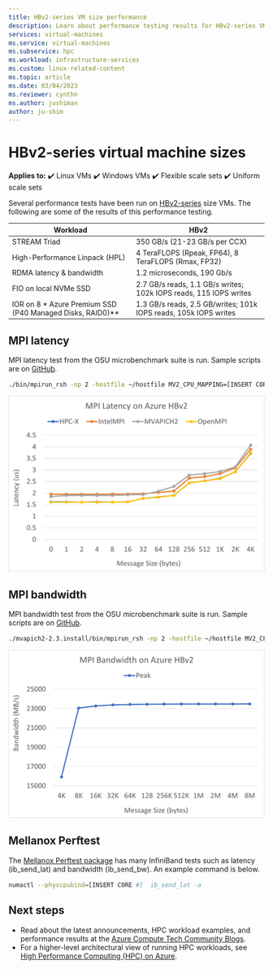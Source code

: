 ```yaml
---
title: HBv2-series VM size performance
description: Learn about performance testing results for HBv2-series VM sizes in Azure.
services: virtual-machines
ms.service: virtual-machines
ms.subservice: hpc
ms.workload: infrastructure-services
ms.custom: linux-related-content
ms.topic: article
ms.date: 03/04/2023
ms.reviewer: cynthn
ms.author: jushiman
author: ju-shim
---
```


# HBv2-series virtual machine sizes

**Applies to:** :heavy_check_mark: Linux VMs :heavy_check_mark: Windows VMs :heavy_check_mark: Flexible scale sets :heavy_check_mark: Uniform scale sets

Several performance tests have been run on [HBv2-series](hbv2-series.md) size VMs. The following are some of the results of this performance testing.


| Workload                                        | HBv2                                                              |
|-------------------------------------------------|-------------------------------------------------------------------|
| STREAM Triad                                    | 350 GB/s (21-23 GB/s per CCX)                                     |
| High-Performance Linpack (HPL)                  | 4 TeraFLOPS (Rpeak, FP64), 8 TeraFLOPS (Rmax, FP32)               |
| RDMA latency & bandwidth                        | 1.2 microseconds, 190 Gb/s                                        |
| FIO on local NVMe SSD                           | 2.7 GB/s reads, 1.1 GB/s writes; 102k IOPS reads, 115 IOPS writes |
| IOR on 8 * Azure Premium SSD (P40 Managed Disks, RAID0)**  | 1.3 GB/s reads,  2.5 GB/writes; 101k IOPS reads, 105k IOPS writes |


## MPI latency

MPI latency test from the OSU microbenchmark suite is run. Sample scripts are on [GitHub](https://github.com/Azure/azhpc-images/blob/04ddb645314a6b2b02e9edb1ea52f079241f1297/tests/run-tests.sh).

```bash
./bin/mpirun_rsh -np 2 -hostfile ~/hostfile MV2_CPU_MAPPING=[INSERT CORE #] ./osu_latency
```

![Screenshot of MPI latency.](./media/hpc/latency-hbv2.png)

## MPI bandwidth

MPI bandwidth test from the OSU microbenchmark suite is run. Sample scripts are on [GitHub](https://github.com/Azure/azhpc-images/blob/04ddb645314a6b2b02e9edb1ea52f079241f1297/tests/run-tests.sh).

```bash
./mvapich2-2.3.install/bin/mpirun_rsh -np 2 -hostfile ~/hostfile MV2_CPU_MAPPING=[INSERT CORE #] ./mvapich2-2.3/osu_benchmarks/mpi/pt2pt/osu_bw
```

![Screenshot of MPI bandwidth.](./media/hpc/bandwidth-hbv2.png)

## Mellanox Perftest

The [Mellanox Perftest package](https://community.mellanox.com/s/article/perftest-package) has many InfiniBand tests such as latency (ib_send_lat) and bandwidth (ib_send_bw). An example command is below.


```bash
numactl --physcpubind=[INSERT CORE #]  ib_send_lat -a
```


## Next steps

- Read about the latest announcements, HPC workload examples, and performance results at the [Azure Compute Tech Community Blogs](https://techcommunity.microsoft.com/t5/azure-compute/bg-p/AzureCompute).
- For a higher-level architectural view of running HPC workloads, see [High Performance Computing (HPC) on Azure](/azure/architecture/topics/high-performance-computing/).
